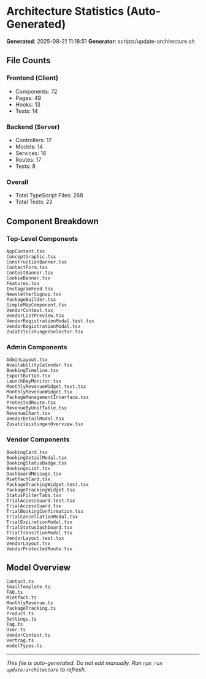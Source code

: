# Architecture Statistics (Auto-Generated)

**Generated**: 2025-08-21 11:18:51
**Generator**: scripts/update-architecture.sh

## File Counts

### Frontend (Client)
- Components: 72
- Pages: 49
- Hooks: 13
- Tests: 14

### Backend (Server)
- Controllers: 17
- Models: 14
- Services: 16
- Routes: 17
- Tests: 8

### Overall
- Total TypeScript Files: 268
- Total Tests: 22

## Component Breakdown

### Top-Level Components
```
AppContent.tsx
ConceptGraphic.tsx
ConstructionBanner.tsx
ContactForm.tsx
ContestBanner.tsx
CookieBanner.tsx
Features.tsx
InstagramFeed.tsx
NewsletterSignup.tsx
PackageBuilder.tsx
SimpleMapComponent.tsx
VendorContest.tsx
VendorListPreview.tsx
VendorRegistrationModal.test.tsx
VendorRegistrationModal.tsx
ZusatzleistungenSelector.tsx
```

### Admin Components
```
AdminLayout.tsx
AvailabilityCalendar.tsx
BookingTimeline.tsx
ExportButton.tsx
LaunchDayMonitor.tsx
MonthlyRevenueWidget.test.tsx
MonthlyRevenueWidget.tsx
PackageManagementInterface.tsx
ProtectedRoute.tsx
RevenueByUnitTable.tsx
RevenueChart.tsx
VendorDetailModal.tsx
ZusatzleistungenOverview.tsx
```

### Vendor Components
```
BookingCard.tsx
BookingDetailModal.tsx
BookingStatusBadge.tsx
BookingsList.tsx
DashboardMessage.tsx
MietfachCard.tsx
PackageTrackingWidget.test.tsx
PackageTrackingWidget.tsx
StatusFilterTabs.tsx
TrialAccessGuard.test.tsx
TrialAccessGuard.tsx
TrialBookingConfirmation.tsx
TrialCancellationModal.tsx
TrialExpirationModal.tsx
TrialStatusDashboard.tsx
TrialTransitionModal.tsx
VendorLayout.test.tsx
VendorLayout.tsx
VendorProtectedRoute.tsx
```

## Model Overview
```
Contact.ts
EmailTemplate.ts
FAQ.ts
Mietfach.ts
MonthlyRevenue.ts
PackageTracking.ts
Product.ts
Settings.ts
Tag.ts
User.ts
VendorContest.ts
Vertrag.ts
modelTypes.ts
```

---
*This file is auto-generated. Do not edit manually.*
*Run `npm run update:architecture` to refresh.*
